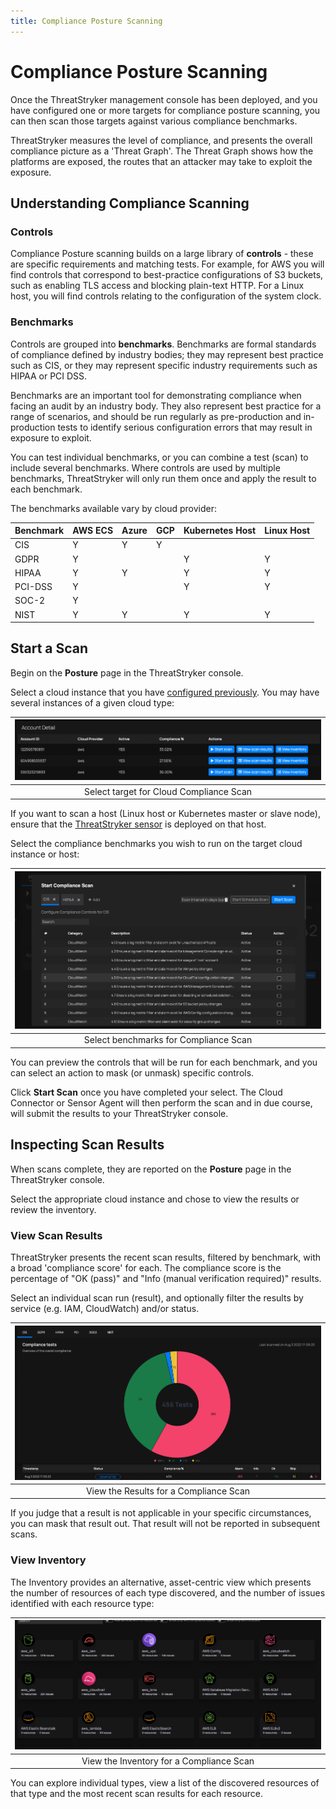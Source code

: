 ```yaml
---
title: Compliance Posture Scanning
---
```


# Compliance Posture Scanning

Once the ThreatStryker management console has been deployed, and you have configured one or more targets for compliance posture scanning, you can then scan those targets against various compliance benchmarks.

ThreatStryker measures the level of compliance, and presents the overall compliance picture as a 'Threat Graph'.  The Threat Graph  shows how the platforms are exposed, the routes that an attacker may take to exploit the exposure.


## Understanding Compliance Scanning

### Controls

Compliance Posture scanning builds on a large library of **controls** - these are specific requirements and matching tests.  For example, for AWS you will find controls that correspond to best-practice configurations of S3 buckets, such as enabling TLS access and blocking plain-text HTTP. For a Linux host, you will find controls relating to the configuration of the system clock.

### Benchmarks

Controls are grouped into **benchmarks**. Benchmarks are formal standards of compliance defined by industry bodies; they may represent best practice such as CIS, or they may represent specific industry requirements such as HIPAA or PCI DSS.

Benchmarks are an important tool for demonstrating compliance when facing an audit by an industry body.  They also represent best practice for a range of scenarios, and should be run regularly as pre-production and in-production tests to identify serious configuration errors that may result in exposure to exploit.

You can test individual benchmarks, or you can combine a test (scan) to include several benchmarks.  Where controls are used by multiple benchmarks, ThreatStryker will only run them once and apply the result to each benchmark.

The benchmarks available vary by cloud provider:

| Benchmark | AWS ECS | Azure | GCP | Kubernetes Host | Linux Host |
|-----------|---------|-------|-----|-----------------|------------|
| CIS       | Y       | Y     | Y   |                 |            |
| GDPR      | Y       |       |     | Y               | Y          |
| HIPAA     | Y       | Y     |     | Y               | Y          |
| PCI-DSS   | Y       |       |     | Y               | Y          |
| SOC-2     | Y       |       |     |                 |            |
| NIST      | Y       | Y     |     | Y               | Y          |

## Start a Scan

Begin on the **Posture** page in the ThreatStryker console.

Select a cloud instance that you have [configured previously](../cloudscanner/).  You may have several instances of a given cloud type:

| ![Cloud Compliance Scan - Select](../img/compliance-scan-1.jpg) |
| :--: |
| Select target for Cloud Compliance Scan |

If you want to scan a host (Linux host or Kubernetes master or slave node), ensure that the [ThreatStryker sensor](../sensors) is deployed on that host.

Select the compliance benchmarks you wish to run on the target cloud instance or host:

| ![Cloud Compliance Scan - Chose Benchmark](../img/compliance-scan-2.jpg) |
| :--: |
| Select benchmarks for  Compliance Scan |

You can preview the controls that will be run for each benchmark, and you can select an action to mask (or unmask) specific controls.

Click **Start Scan** once you have completed your select.  The Cloud Connector or Sensor Agent will then perform the scan and in due course, will submit the results to your ThreatStryker console.

## Inspecting Scan Results

When scans complete, they are reported on the **Posture** page in the ThreatStryker console.

Select the appropriate cloud instance and chose to view the results or review the inventory.

### View Scan Results

ThreatStryker presents the recent scan results, filtered by benchmark, with a broad 'compliance score' for each.  The compliance score is the percentage of "OK (pass)" and "Info (manual verification required)" results.

Select an individual scan run (result), and optionally filter the results by service (e.g. IAM, CloudWatch) and/or status.

| ![Cloud Compliance Scan - View Results](../img/compliance-scan-3.jpg) |
| :--: |
| View the Results for a Compliance Scan |

If you judge that a result is not applicable in your specific circumstances, you can mask that result out.  That result will not be reported in subsequent scans.

### View Inventory

The Inventory provides an alternative, asset-centric view which presents the number of resources of each type discovered, and the number of issues identified with each resource type:

| ![Cloud Compliance Scan - View Inventory](../img/compliance-scan-4.jpg) |
| :--: |
| View the Inventory for a Compliance Scan |

You can explore individual types, view a list of the discovered resources of that type and the most recent scan results for each resource.


